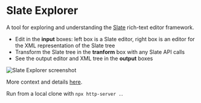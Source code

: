 # Slate Explorer

A tool for exploring and understanding the [Slate](https://docs.slatejs.org/) rich-text editor framework.

* Edit in the **input** boxes: left box is a Slate editor, right box is an editor for the XML representation of the Slate tree
* Transform the Slate tree in the **tranform** box with any Slate API calls
* See the output editor and XML tree in the **output** boxes

![Slate Explorer screenshot](https://cdn.glitch.com/2b6e46c5-649e-40ac-b9a5-b84fa37615f5%2FSlate-Explorer.jpeg?v=1621533302264)

More context and details [here](https://jaked.org/blog/2021-02-26-Slate-Explorer).

Run from a local clone with `npx http-server .`.
